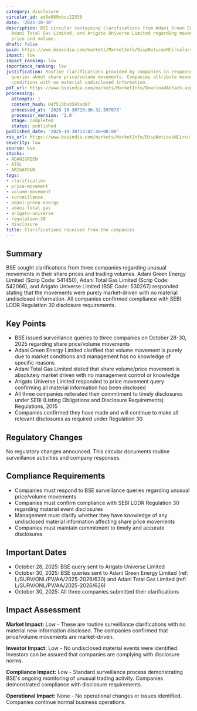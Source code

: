 ```yaml
---
category: disclosure
circular_id: ad6e069cbcc22550
date: '2025-10-30'
description: BSE circular containing clarifications from Adani Green Energy Limited,
  Adani Total Gas Limited, and Arigato Universe Limited regarding movement in share
  price and volume.
draft: false
guid: https://www.bseindia.com/markets/MarketInfo/DispNoticesNCirculars.aspx?Noticeid={E1D485BF-1E13-429D-A09F-221B2CF2A685}&noticeno=20251030-48&dt=10/30/2025&icount=48&totcount=57&flag=0
impact: low
impact_ranking: low
importance_ranking: low
justification: Routine clarifications provided by companies in response to BSE surveillance
  queries about share price/volume movements. Companies attribute movements to market
  conditions with no material undisclosed information.
pdf_url: https://www.bseindia.com/markets/MarketInfo/DownloadAttach.aspx?id=20251030-48&attachedId=e5aeb6d9-0957-43cf-b3b2-5ce1b0ac659e
processing:
  attempts: 1
  content_hash: 04f513ba3593ad87
  processed_at: '2025-10-30T15:36:32.597673'
  processor_version: '2.0'
  stage: completed
  status: published
published_date: '2025-10-30T13:02:40+00:00'
rss_url: https://www.bseindia.com/markets/MarketInfo/DispNoticesNCirculars.aspx?Noticeid={E1D485BF-1E13-429D-A09F-221B2CF2A685}&noticeno=20251030-48&dt=10/30/2025&icount=48&totcount=57&flag=0
severity: low
source: bse
stocks:
- ADANIGREEN
- ATGL
- ARIGATOUN
tags:
- clarification
- price-movement
- volume-movement
- surveillance
- adani-green-energy
- adani-total-gas
- arigato-universe
- regulation-30
- disclosure
title: Clarifications received from the companies
---
```


## Summary

BSE sought clarifications from three companies regarding unusual movements in their share prices and trading volumes. Adani Green Energy Limited (Scrip Code: 541450), Adani Total Gas Limited (Scrip Code: 542066), and Arigato Universe Limited (BSE Code: 530267) responded stating that the movements were purely market-driven with no material undisclosed information. All companies confirmed compliance with SEBI LODR Regulation 30 disclosure requirements.

## Key Points

- BSE issued surveillance queries to three companies on October 28-30, 2025 regarding share price/volume movements
- Adani Green Energy Limited clarified that volume movement is purely due to market conditions and management has no knowledge of specific reasons
- Adani Total Gas Limited stated that share volume/price movement is absolutely market driven with no management control or knowledge
- Arigato Universe Limited responded to price movement query confirming all material information has been disclosed
- All three companies reiterated their commitment to timely disclosures under SEBI (Listing Obligations and Disclosure Requirements) Regulations, 2015
- Companies confirmed they have made and will continue to make all relevant disclosures as required under Regulation 30

## Regulatory Changes

No regulatory changes announced. This circular documents routine surveillance activities and company responses.

## Compliance Requirements

- Companies must respond to BSE surveillance queries regarding unusual price/volume movements
- Companies must confirm compliance with SEBI LODR Regulation 30 regarding material event disclosures
- Management must clarify whether they have knowledge of any undisclosed material information affecting share price movements
- Companies must maintain commitment to timely and accurate disclosures

## Important Dates

- October 28, 2025: BSE query sent to Arigato Universe Limited
- October 30, 2025: BSE queries sent to Adani Green Energy Limited (ref: L/SURV/ONL/PV/AA/2025-2026/630) and Adani Total Gas Limited (ref: L/SURV/ONL/PV/AA/2025-2026/626)
- October 30, 2025: All three companies submitted their clarifications

## Impact Assessment

**Market Impact:** Low - These are routine surveillance clarifications with no material new information disclosed. The companies confirmed that price/volume movements are market-driven.

**Investor Impact:** Low - No undisclosed material events were identified. Investors can be assured that companies are complying with disclosure norms.

**Compliance Impact:** Low - Standard surveillance process demonstrating BSE's ongoing monitoring of unusual trading activity. Companies demonstrated compliance with disclosure requirements.

**Operational Impact:** None - No operational changes or issues identified. Companies continue normal business operations.